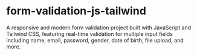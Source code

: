 # form-validation-js-tailwind
A responsive and modern form validation project built with JavaScript and Tailwind CSS, featuring real-time validation for multiple input fields including name, email, password, gender, date of birth, file upload, and more.
